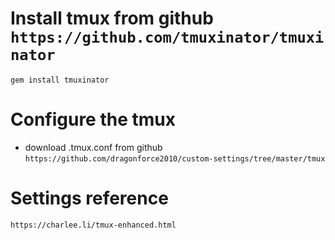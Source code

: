 # Install tmux from github `https://github.com/tmuxinator/tmuxinator`
`gem install tmuxinator`

# Configure the tmux
- download .tmux.conf from github `https://github.com/dragonforce2010/custom-settings/tree/master/tmux`

# Settings reference
`https://charlee.li/tmux-enhanced.html`



